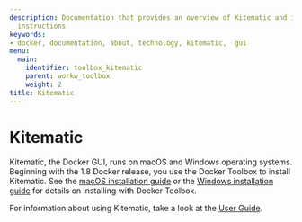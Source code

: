 ```yaml
---
description: Documentation that provides an overview of Kitematic and installation
  instructions
keywords:
- docker, documentation, about, technology, kitematic,  gui
menu:
  main:
    identifier: toolbox_kitematic
    parent: workw_toolbox
    weight: 2
title: Kitematic
---
```


# Kitematic

Kitematic, the Docker GUI, runs on macOS and Windows operating systems. Beginning with the 1.8 Docker release, you use the Docker Toolbox to install Kitematic.  See the [macOS installation guide](/docker-for-mac/) or the [Windows installation guide](/docker-for-windows/) for details on installing with Docker Toolbox.

For information about using Kitematic, take a look at the [User Guide](userguide.md).
